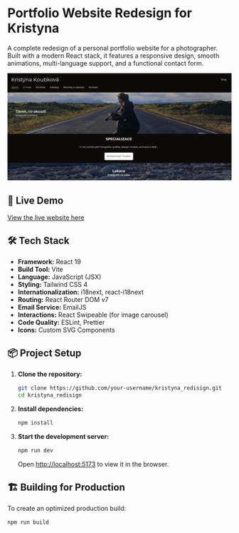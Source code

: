 # Portfolio Website Redesign for Kristyna

A complete redesign of a personal portfolio website for a photographer. Built with a modern React stack, it features a responsive design, smooth animations, multi-language support, and a functional contact form.

![Website Preview](./images/screenshot.png)

## 🚀 Live Demo

<a href="https://kristyna-portfolio-v2.vercel.app/" target="_blank" rel="noopener noreferrer">View the live website here</a>

## 🛠️ Tech Stack

-   **Framework:** React 19
-   **Build Tool:** Vite
-   **Language:** JavaScript (JSX)
-   **Styling:** Tailwind CSS 4
-   **Internationalization:** i18next, react-i18next
-   **Routing:** React Router DOM v7
-   **Email Service:** EmailJS
-   **Interactions:** React Swipeable (for image carousel)
-   **Code Quality:** ESLint, Prettier
-   **Icons:** Custom SVG Components

## 📦 Project Setup

1.  **Clone the repository:**
    ```bash
    git clone https://github.com/your-username/kristyna_redisign.git
    cd kristyna_redisign
    ```

2.  **Install dependencies:**
    ```bash
    npm install
    ```

3.  **Start the development server:**
    ```bash
    npm run dev
    ```
    Open [http://localhost:5173](http://localhost:5173) to view it in the browser.

## 🏗️ Building for Production

To create an optimized production build:

```bash
npm run build
